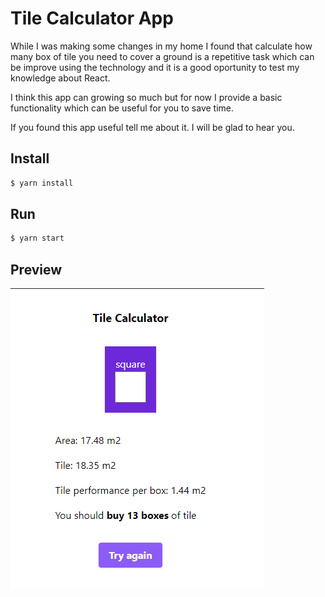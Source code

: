 # Tile Calculator App

While I was making some changes in my home I found that calculate how many box of tile you need to cover a ground is a repetitive task which can be improve using the technology and it is a good oportunity to test my knowledge about React.

I think this app can growing so much but for now I provide a basic functionality which can be useful for you to save time.

If you found this app useful tell me about it. I will be glad to hear you.

## Install

```bash
$ yarn install
```

## Run

```bash
$ yarn start
```

## Preview

![Tile Calculator App](/public/tile-calculator.png)